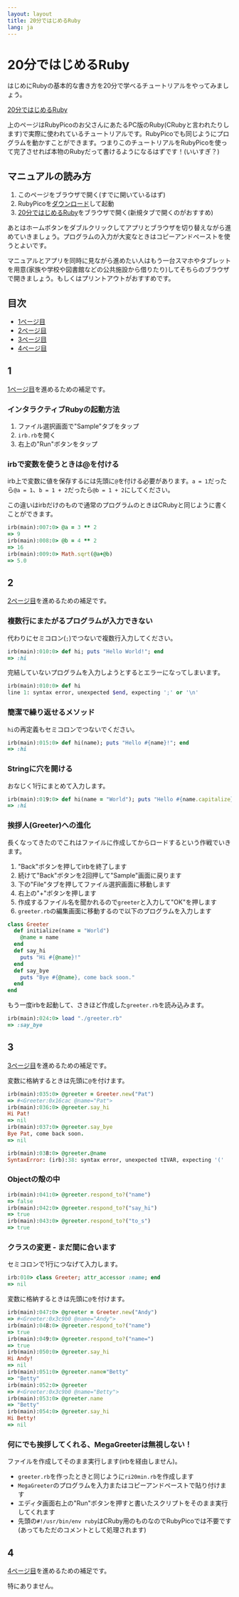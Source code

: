 ```yaml
---
layout: layout
title: 20分ではじめるRuby
lang: ja
---
```

# 20分ではじめるRuby

はじめにRubyの基本的な書き方を20分で学べるチュートリアルをやってみましょう。

[20分ではじめるRuby](https://www.ruby-lang.org/ja/documentation/quickstart/)

上のページはRubyPicoのお父さんにあたるPC版のRuby(CRubyと言われたりします)で実際に使われているチュートリアルです。RubyPicoでも同じようにプログラムを動かすことができます。つまりこのチュートリアルをRubyPicoを使って完了させれば本物のRubyだって書けるようになるはずです！(いいすぎ？)

## マニュアルの読み方
1. このページをブラウザで開く(すでに開いているはず)
2. RubyPicoを[ダウンロード](../../download.html)して起動
3. [20分ではじめるRuby](https://www.ruby-lang.org/ja/documentation/quickstart/)をブラウザで開く(新規タブで開くのがおすすめ)

あとはホームボタンをダブルクリックしてアプリとブラウザを切り替えながら進めていきましょう。プログラムの入力が大変なときはコピーアンドペーストを使うとよいです。

マニュアルとアプリを同時に見ながら進めたい人はもう一台スマホやタブレットを用意(家族や学校や図書館などの公共施設から借りたり)してそちらのブラウザで開きましょう。もしくはプリントアウトがおすすめです。

## 目次
- [1ページ目](#section-2)
- [2ページ目](#section-3)
- [3ページ目](#section-6)
- [4ページ目](#section-8)

## 1
[1ページ目](https://www.ruby-lang.org/ja/documentation/quickstart/)を進めるための補足です。

### インタラクティブRubyの起動方法
1. ファイル選択画面で"Sample"タブをタップ
2. `irb.rb`を開く
3. 右上の"Run"ボタンをタップ

### irbで変数を使うときは@を付ける
irb上で変数に値を保存するには先頭に`@`を付ける必要があります。`a = 1`だったら`@a = 1`、`b = 1 + 2`だったら`@b = 1 + 2`にしてください。

この違いはirbだけのもので通常のプログラムのときはCRubyと同じように書くことができます。

```ruby
irb(main):007:0> @a = 3 ** 2
=> 9
irb(main):008:0> @b = 4 ** 2
=> 16
irb(main):009:0> Math.sqrt(@a+@b)
=> 5.0
```

## 2
[2ページ目](https://www.ruby-lang.org/ja/documentation/quickstart/2/)を進めるための補足です。

### 複数行にまたがるプログラムが入力できない
代わりにセミコロン(`;`)でつないで複数行入力してください。

```ruby
irb(main):010:0> def hi; puts "Hello World!"; end
=> :hi
```

完結していないプログラムを入力しようとするとエラーになってしまいます。

```ruby
irb(main):010:0> def hi
line 1: syntax error, unexpected $end, expecting ';' or '\n'
```

### 簡潔で繰り返せるメソッド
`hi`の再定義もセミコロンでつないでください。

```ruby
irb(main):015:0> def hi(name); puts "Hello #{name}!"; end
=> :hi
```

### Stringに穴を開ける
おなじく1行にまとめて入力します。

```ruby
irb(main):019:0> def hi(name = "World"); puts "Hello #{name.capitalize}!"; end
=> :hi
```

### 挨拶人(Greeter)への進化

長くなってきたのでこれはファイルに作成してからロードするという作戦でいきます。

1. "Back"ボタンを押してirbを終了します
2. 続けて"Back"ボタンを2回押して"Sample"画面に戻ります
3. 下の"File"タブを押してファイル選択画面に移動します
4. 右上の"+"ボタンを押します
5. 作成するファイル名を聞かれるので`greeter`と入力して"OK"を押します
6. `greeter.rb`の編集画面に移動するので以下のプログラムを入力します

```ruby
class Greeter
  def initialize(name = "World")
    @name = name
  end
  def say_hi
    puts "Hi #{@name}!"
  end
  def say_bye
    puts "Bye #{@name}, come back soon."
  end
end
```

もう一度irbを起動して、さきほど作成した`greeter.rb`を読み込みます。

```ruby
irb(main):024:0> load "./greeter.rb"
=> :say_bye
```

## 3
[3ページ目](https://www.ruby-lang.org/ja/documentation/quickstart/3/)を進めるための補足です。

変数に格納するときは先頭に`@`を付けます。

```ruby
irb(main):035:0> @greeter = Greeter.new("Pat")
=> #<Greeter:0x16cac @name="Pat">
irb(main):036:0> @greeter.say_hi
Hi Pat!
=> nil
irb(main):037:0> @greeter.say_bye
Bye Pat, come back soon.
=> nil
```

```ruby
irb(main):038:0> @greeter.@name
SyntaxError: (irb):38: syntax error, unexpected tIVAR, expecting '('
```

### Objectの殻の中

```ruby
irb(main):041:0> @greeter.respond_to?("name")
=> false
irb(main):042:0> @greeter.respond_to?("say_hi")
=> true
irb(main):043:0> @greeter.respond_to?("to_s")
=> true
```

### クラスの変更 - まだ間に合います

セミコロンで1行につなげて入力します。

```ruby
irb:010> class Greeter; attr_accessor :name; end
=> nil
```

変数に格納するときは先頭に`@`を付けます。

```ruby
irb(main):047:0> @greeter = Greeter.new("Andy")
=> #<Greeter:0x3c9b0 @name="Andy">
irb(main):048:0> @greeter.respond_to?("name")
=> true
irb(main):049:0> @greeter.respond_to?("name=")
=> true
irb(main):050:0> @greeter.say_hi
Hi Andy!
=> nil
irb(main):051:0> @greeter.name="Betty"
=> "Betty"
irb(main):052:0> @greeter
=> #<Greeter:0x3c9b0 @name="Betty">
irb(main):053:0> @greeter.name
=> "Betty"
irb(main):054:0> @greeter.say_hi
Hi Betty!
=> nil
```

### 何にでも挨拶してくれる、MegaGreeterは無視しない！

ファイルを作成してそのまま実行します(irbを経由しません)。

- `greeter.rb`を作ったときと同じように`ri20min.rb`を作成します
- `MegaGreeter`のプログラムを入力またはコピーアンドペーストで貼り付けます
- エディタ画面右上の"Run"ボタンを押すと書いたスクリプトをそのまま実行してくれます
- 先頭の`#!/usr/bin/env ruby`はCRuby用のものなのでRubyPicoでは不要です(あってもただのコメントとして処理されます)

## 4
[4ページ目](https://www.ruby-lang.org/ja/documentation/quickstart/4/)を進めるための補足です。

特にありません。

